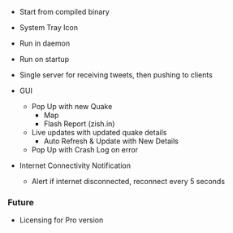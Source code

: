 - Start from compiled binary
- System Tray Icon
- Run in daemon
- Run on startup

- Single server for receiving tweets, then pushing to clients

- GUI
    - Pop Up with new Quake
        - Map
        - Flash Report (zish.in)
    - Live updates with updated quake details
        - Auto Refresh & Update with New Details
    - Pop Up with Crash Log on error

- Internet Connectivity Notification
    - Alert if internet disconnected, reconnect every 5 seconds

### Future
- Licensing for Pro version
